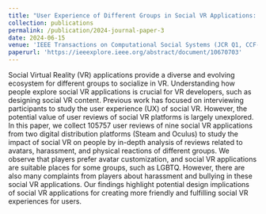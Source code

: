 ```yaml
---
title: "User Experience of Different Groups in Social VR Applications: An Empirical Study Based on User Reviews"
collection: publications
permalink: /publication/2024-journal-paper-3
date: 2024-06-15
venue: 'IEEE Transactions on Computational Social Systems (JCR Q1, CCF-C, SCI 二区)'
paperurl: 'https://ieeexplore.ieee.org/abstract/document/10670703'
---
```


Social Virtual Reality (VR) applications provide a diverse and evolving ecosystem for different groups to socialize in VR. Understanding how people explore social VR applications is crucial for VR developers, such as designing social VR content. Previous work has focused on interviewing participants to study the user experience (UX) of social VR. However, the potential value of user reviews of social VR platforms is largely unexplored. In this paper, we collect 105757 user reviews of nine social VR applications from two digital distribution platforms (Steam and Oculus) to study the impact of social VR on people by in-depth analysis of reviews related to avatars, harassment, and physical
reactions of different groups. We observe that players prefer avatar customization, and social VR applications are suitable places for some groups, such as LGBTQ. However, there are also many complaints from players about harassment and bullying in these social VR applications. Our findings highlight potential design implications of social VR applications for creating more friendly and fulfilling social VR experiences for users.
